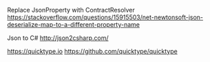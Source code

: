 Replace JsonProperty with ContractResolver
https://stackoverflow.com/questions/15915503/net-newtonsoft-json-deserialize-map-to-a-different-property-name

Json to C#
http://json2csharp.com/

https://quicktype.io
https://github.com/quicktype/quicktype
